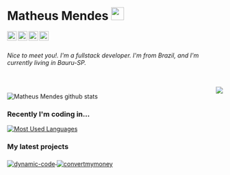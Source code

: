 # Matheus Mendes <img src="https://raw.githubusercontent.com/iampavangandhi/iampavangandhi/master/gifs/Hi.gif" width="30px"></h2>

<a href="https://linkedin.com/in/ashwanisng">
  <img align="left" alt="Ashwani's Linkdein" width="22px" src="https://cdn.jsdelivr.net/npm/simple-icons@v3/icons/linkedin.svg" />
</a>
<a href="https://github.com/matheusmendesp">
  <img align="left" alt="Ashwani's Github" width="22px" src="https://cdn.jsdelivr.net/npm/simple-icons@v3/icons/github.svg" />
</a>
<a href="https://www.instagram.com/matheusmendespp/">
  <img align="left" alt="Ashwani's Instagram" width="22px" src="https://cdn.jsdelivr.net/npm/simple-icons@v3/icons/instagram.svg" />
</a>
<a href="https://www.facebook.com/matheus.mendespedro">
  <img align="left" alt="Ashwani's Facebook" width="22px" src="https://cdn.jsdelivr.net/npm/simple-icons@v3/icons/facebook.svg" />
</a>

<br/>
<br/>

<em>Nice to meet you!. I'm a fullstack developer. I'm from Brazil, and I'm currently living in Bauru-SP.</em>

<br/>
<br/>

<img align="right" src="https://github.com/rajput2107/rajput2107/blob/master/Assets/Developer.gif"/>

![Matheus Mendes github stats](https://github-readme-stats.vercel.app/api?username=matheusmendesp&show_icons=true&theme=dark)



### Recently I'm coding in...
<a href="https://codestats.net/users/matheusmendesp">
  <img align="middle" src="https://github-readme-stats.vercel.app/api/top-langs/?username=matheusmendesp&layout=compact&theme=dark" alt="Most Used Languages" />
</a>

### My latest projects

<a href="https://github.com/matheusmendesp/dynamic-code/">
  <img align="middle" src="https://github-readme-stats.vercel.app/api/pin/?username=matheusmendesp&repo=dynamic-code" alt="dynamic-code" />
</a>
<a href="https://github.com/matheusmendesp/convertmymoney">
  <img align="middle" src="https://github-readme-stats.vercel.app/api/pin/?username=matheusmendesp&repo=convertmymoney" alt="convertmymoney" />
</a>

